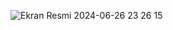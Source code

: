 ![Ekran Resmi 2024-06-26 23 26 15](https://github.com/tugcesaygin/FluidCalc/assets/79403885/44fe85cb-0776-4ac8-88f8-e38a749a2a20)
